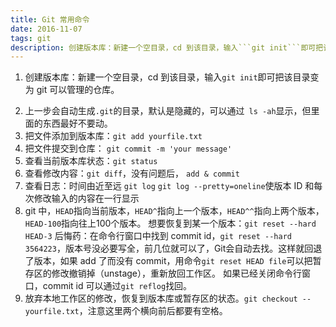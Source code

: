 ```yaml
---
title: Git 常用命令
date: 2016-11-07
tags: git
description: 创建版本库：新建一个空目录，cd 到该目录，输入```git init```即可把该目录变为 git 可以管理的仓库。
---
```


1. 创建版本库：新建一个空目录，cd 到该目录，输入```git init```即可把该目录变为 git 可以管理的仓库。

<!--more-->

2. 上一步会自动生成```.git```的目录，默认是隐藏的，可以通过``` ls -ah```显示，但里面的东西最好不要动。
3. 把文件添加到版本库：```git add yourfile.txt```
4. 把文件提交到仓库： ```git commit -m 'your message'```
5. 查看当前版本库状态：```git status```
6. 查看修改内容：```git diff```，没有问题后， ```add & commit```
7. 查看日志：时间由近至远 ```git log```
```git log --pretty=oneline```使版本 ID 和每次修改输入的内容在一行显示
8. git 中，```HEAD```指向当前版本，```HEAD^```指向上一个版本，```HEAD^^```指向上两个版本， ```HEAD-100```指向往上100个版本。
想要恢复到某一个版本：```git reset --hard HEAD-3```
后悔药：在命令行窗口中找到 commit id，```git reset --hard 3564223```，版本号没必要写全，前几位就可以了，Git会自动去找。这样就回退了版本，如果 add 了而没有 commit，用命令```git reset HEAD file```可以把暂存区的修改撤销掉（unstage），重新放回工作区。
如果已经关闭命令行窗口，commit id 可以通过```git reflog```找回。
9. 放弃本地工作区的修改，恢复到版本库或暂存区的状态。```git checkout -- yourfile.txt```，注意这里两个横向前后都要有空格。


